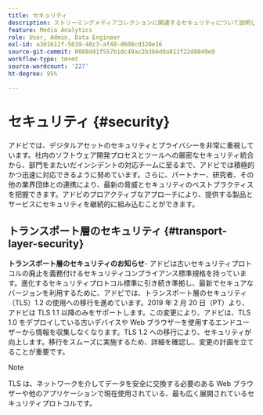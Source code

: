 ```yaml
---
title: セキュリティ
description: ストリーミングメディアコレクションに関連するセキュリティについて説明します
feature: Media Analytics
role: User, Admin, Data Engineer
exl-id: a301612f-5019-40c3-af40-d608cd320e16
source-git-commit: 0088d41f557b1dc49ac2b3b6d0a812f22d8849e9
workflow-type: tm+mt
source-wordcount: '227'
ht-degree: 95%

---
```


# セキュリティ {#security}

アドビでは、デジタルアセットのセキュリティとプライバシーを非常に重視しています。社内のソフトウェア開発プロセスとツールへの厳密なセキュリティ統合から、部門をまたいだインシデントの対応チームに至るまで、アドビでは積極的かつ迅速に対応できるように努めています。さらに、パートナー、研究者、その他の業界団体との連携により、最新の脅威とセキュリティのベストプラクティスを把握できます。アドビのプロアクティブなアプローチにより、提供する製品とサービスにセキュリティを継続的に組み込むことができます。


## トランスポート層のセキュリティ {#transport-layer-security}

**トランスポート層のセキュリティのお知らせ**- アドビは古いセキュリティプロトコルの廃止を義務付けるセキュリティコンプライアンス標準規格を持っています。進化するセキュリティプロトコル標準に引き続き準拠し、最新でセキュアなバージョンを利用するために、アドビでは、トランスポート層のセキュリティ（TLS）1.2 の使用への移行を進めています。2019 年 2 月 20 日（PT）より、アドビは TLS 1.1 以降のみをサポートします。この変更により、アドビは、TLS 1.0 をデプロイしている古いデバイスや Web ブラウザーを使用するエンドユーザーから情報を収集しなくなります。TLS 1.2 への移行により、セキュリティが向上します。移行をスムーズに実施するため、詳細を確認し、変更の計画を立てることが重要です。

>[!NOTE]
>
>TLS は、ネットワークを介してデータを安全に交換する必要のある Web ブラウザーや他のアプリケーションで現在使用されている、最も広く展開されているセキュリティプロトコルです。
